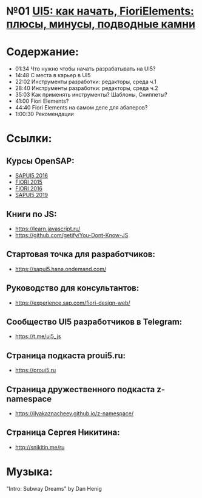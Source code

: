 # №01 [UI5: как начать, FioriElements: плюсы, минусы, подводные камни](https://castbox.fm/episode/id3284055-id306467608)

# Содержание:

 - 01:34 Что нужно чтобы начать разрабатывать на UI5?
 - 14:48 С места в карьер в UI5
 - 22:02 Инструменты разработки: редакторы, среда ч.1
 - 28:40 Инструменты разработки: редакторы, среда ч.2
 - 35:03 Как применять инструменты? Шаблоны, Сниппеты?
 - 41:00 Fiori Elements?
 - 44:40 Fiori Elements на самом деле для абаперов?
 - 1:00:30 Рекомендации 

# Ссылки:

## Курсы OpenSAP:
 - [SAPUI5 2016](https://open.sap.com/courses/ui51)
 - [FIORI 2015](https://open.sap.com/courses/fiux1)
 - [FIORI 2016](https://open.sap.com/courses/fiux2)
 - [SAPUI5 2019](https://open.sap.com/courses/ui52)

## Книги по JS:
 - https://learn.javascript.ru/
 - https://github.com/getify/You-Dont-Know-JS

## Стартовая точка для разработчиков:
 - https://sapui5.hana.ondemand.com/

## Руководство для консультантов:
 - https://experience.sap.com/fiori-design-web/

## Сообщество UI5 разработчиков в Telegram:
 - https://t.me/ui5_js

## Страница подкаста proui5.ru:
 - https://proui5.ru

## Страница дружественного подкаста z-namespace
- https://ilyakaznacheev.github.io/z-namespace/

## Страница Сергея Никитина:
 - http://snikitin.me/ru

# Музыка:
 "Intro: Subway Dreams" by Dan Henig